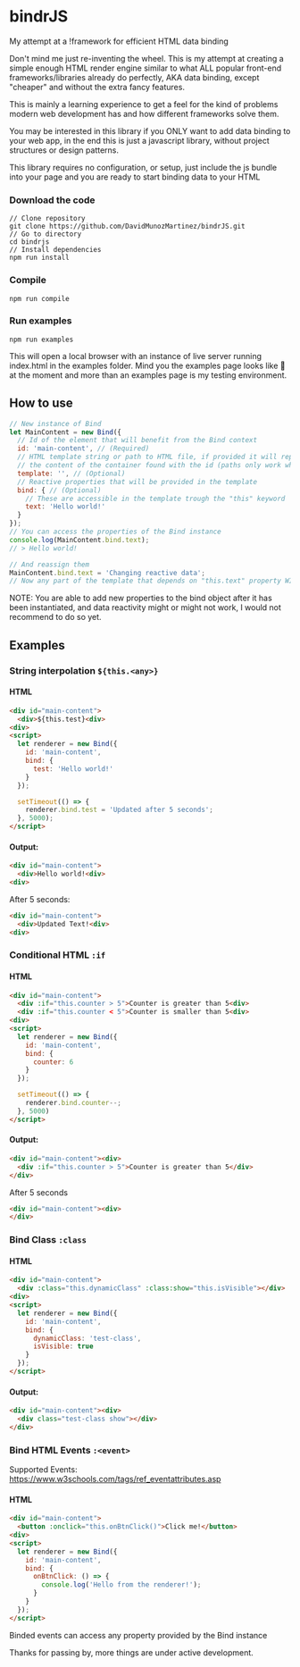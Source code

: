 # bindrJS
My attempt at a !framework for efficient HTML data binding

Don't mind me just re-inventing the wheel.
This is my attempt at creating a simple enough HTML render engine similar to what ALL popular front-end frameworks/libraries already do perfectly, AKA data binding, except "cheaper" and without the extra fancy features.

This is mainly a learning experience to get a feel for the kind of problems modern web development has and how different frameworks solve them.

You may be interested in this library if you ONLY want to add data binding to your web app, in the end this is just a javascript library, without project structures or design patterns.

This library requires no configuration, or setup, just include the js bundle into your page and you are ready to start binding data to your HTML

### Download the code

```
// Clone repository
git clone https://github.com/DavidMunozMartinez/bindrJS.git
// Go to directory
cd bindrjs
// Install dependencies
npm run install
```
### Compile
```
npm run compile
```
### Run examples
```
npm run examples
```

This will open a local browser with an instance of live server running index.html in the examples folder.
Mind you the examples page looks like 💩 at the moment and more than an examples page is my testing
environment.


## How to use

```javascript
// New instance of Bind
let MainContent = new Bind({
  // Id of the element that will benefit from the Bind context
  id: 'main-content', // (Required)
  // HTML template string or path to HTML file, if provided it will replace
  // the content of the container found with the id (paths only work when running the app in a live server)
  template: '', // (Optional)
  // Reactive properties that will be provided in the template 
  bind: { // (Optional)
    // These are accessible in the template trough the "this" keyword
    text: 'Hello world!'
  }
});
// You can access the properties of the Bind instance
console.log(MainContent.bind.text);
// > Hello world!

// And reassign them
MainContent.bind.text = 'Changing reactive data';
// Now any part of the template that depends on "this.text" property WILL automatically be updated accordingly
```

NOTE: You are able to add new properties to the bind object after it has been instantiated, and data reactivity might or might not work, I would not recommend to do so yet.


## Examples
 
### String interpolation ```${this.<any>}```

#### HTML
```html
<div id="main-content">
  <div>${this.test}<div>
<div>
<script>
  let renderer = new Bind({
    id: 'main-content',
    bind: {
      test: 'Hello world!'
    }
  });

  setTimeout(() => {
    renderer.bind.test = 'Updated after 5 seconds';
  }, 5000);
</script>
```
#### Output:
 
```html
<div id="main-content">
  <div>Hello world!<div>
<div>
```
After 5 seconds:
```html
<div id="main-content">
  <div>Updated Text!<div>
<div>
```

### Conditional HTML ```:if```

#### HTML
```html
<div id="main-content">
  <div :if="this.counter > 5">Counter is greater than 5<div>
  <div :if="this.counter < 5">Counter is smaller than 5<div>
<div>
<script>
  let renderer = new Bind({
    id: 'main-content',
    bind: {
      counter: 6
    }
  });

  setTimeout(() => {
    renderer.bind.counter--;
  }, 5000)
</script>
```

#### Output:

```html
<div id="main-content"><div>
  <div :if="this.counter > 5">Counter is greater than 5</div>
</div>
```
After 5 seconds
```html
<div id="main-content"><div>
</div>
```

### Bind Class ```:class```

#### HTML
```html
<div id="main-content">
  <div :class="this.dynamicClass" :class:show="this.isVisible"></div>
<div>
<script>
  let renderer = new Bind({
    id: 'main-content',
    bind: {
      dynamicClass: 'test-class',
      isVisible: true
    }
  });
</script>
```
#### Output:

```html
<div id="main-content"><div>
  <div class="test-class show"></div>
</div>
```

### Bind HTML Events ```:<event>```

Supported Events: https://www.w3schools.com/tags/ref_eventattributes.asp

#### HTML
```html
<div id="main-content">
  <button :onclick="this.onBtnClick()">Click me!</button>
<div>
<script>
  let renderer = new Bind({
    id: 'main-content',
    bind: {
      onBtnClick: () => {
        console.log('Hello from the renderer!');
      }
    }
  });
</script>
```
Binded events can access any property provided by the Bind instance

Thanks for passing by, more things are under active development.


